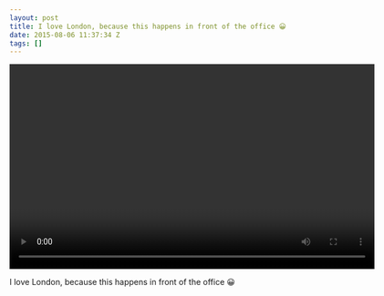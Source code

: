 ```yaml
---
layout: post
title: I love London, because this happens in front of the office 😀
date: 2015-08-06 11:37:34 Z
tags: []
---
```

<video width="640" height="360" autoplay="autoplay" controls="controls"><source src="/media/2015/08/126006039890.mp4" type="video/mp4></video>

I love London, because this happens in front of the office 😀
